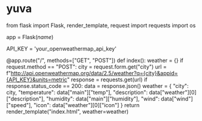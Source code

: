 # yuva
from flask import Flask, render_template, request
import requests
import os

app = Flask(_name_)

API_KEY = 'your_openweathermap_api_key'

@app.route("/", methods=["GET", "POST"])
def index():
    weather = {}
    if request.method == "POST":
        city = request.form.get("city")
        url = f"http://api.openweathermap.org/data/2.5/weather?q={city}&appid={API_KEY}&units=metric"
        response = requests.get(url)
        if response.status_code == 200:
            data = response.json()
            weather = {
                "city": city,
                "temperature": data["main"]["temp"],
                "description": data["weather"][0]["description"],
                "humidity": data["main"]["humidity"],
                "wind": data["wind"]["speed"],
                "icon": data["weather"][0]["icon"]
            }
    return render_template("index.html", weather=weather)
